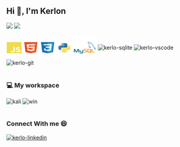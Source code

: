 ## Hi 👋, I'm Kerlon
<div>
 <img src= "https://github-readme-stats.vercel.app/api?username=kerlonfernandes&show_icons=true&theme=radical"/>
  <img height="180em" src="https://github-readme-stats.vercel.app/api/top-langs/?username=kerlonfernandes&layout=compact&langs_count=7&theme=radical"/>
</div>

<div style="display: inline_block"><br>
  <img align="center" alt="kerlo-Js" height="30" width="40" src="https://raw.githubusercontent.com/devicons/devicon/master/icons/javascript/javascript-plain.svg">
  <img align="center" alt="kerlo-HTML" height="30" width="40" src="https://raw.githubusercontent.com/devicons/devicon/master/icons/html5/html5-original.svg">
  <img align="center" alt="kerlo-CSS" height="30" width="40" src="https://raw.githubusercontent.com/devicons/devicon/master/icons/css3/css3-original.svg">
  <img align="center" alt="kerlo-Python" height="30" width="40"src="https://raw.githubusercontent.com/devicons/devicon/master/icons/python/python-original.svg">
    <img align="center" alt="kerlo-sql" height="60" width="60" src="https://raw.githubusercontent.com/devicons/devicon/master/icons/mysql/mysql-original-wordmark.svg"> 
     <img align="center" alt="kerlo-sqlite" height="40" width="50" src="https://camo.githubusercontent.com/1b8a779f280e099e2d67ab949dad604e25ce0d321e66474c04430201790b3874/68747470733a2f2f7777772e766563746f726c6f676f2e7a6f6e652f6c6f676f732f73716c6974652f73716c6974652d69636f6e2e737667">  
  <img align="center" alt="kerlo-vscode" height="35" width="35" src="https://cdn.icon-icons.com/icons2/2107/PNG/512/file_type_vscode_icon_130084.png">
  <img align="center" alt="kerlo-git" height="35" width="45" src="https://camo.githubusercontent.com/fbfcb9e3dc648adc93bef37c718db16c52f617ad055a26de6dc3c21865c3321d/68747470733a2f2f7777772e766563746f726c6f676f2e7a6f6e652f6c6f676f732f6769742d73636d2f6769742d73636d2d69636f6e2e737667">

</div>


<div style="display: inline_block>"><br>
 <h3>💻 My workspace</h3>
<img align="center" alt="kali" height="55" width="65" src="https://upload.wikimedia.org/wikipedia/commons/thumb/2/2b/Kali-dragon-icon.svg/2048px-Kali-dragon-icon.svg.png">
 <img align="center" alt="win" height="40" width="50" src="https://cdn-icons-png.flaticon.com/512/906/906308.png">
 

 </div>
 
 <div style="display: inline_block>"><br>
 <h3>Connect With me 😄</h3>

 <a href="https://www.linkedin.com/in/kerlon-fernandes"><img align="center" alt="kerlo-linkedin" height="40" width="40" src="https://cdn-icons-png.flaticon.com/512/174/174857.png"></a>
 </div>
